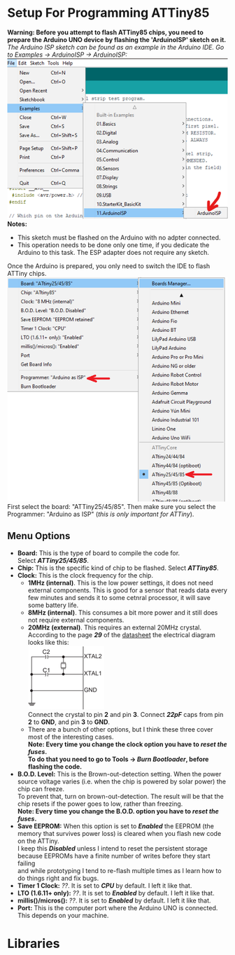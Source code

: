 # Setup For Programming ATTiny85
**Warning: Before you attempt to flash ATTiny85 chips, you need to prepare the Arduino UNO device by flashing the 'ArduinoISP' sketch on it.**  
*The Arduino ISP sketch can be found as an example in the Arduino IDE. Go to Examples -> ArduinoISP -> ArduinoISP:*  
![](https://github.com/RazMake/ArduinoUNOMultiProgrammer/blob/master/Screenshots/ArduinoISPSketch.png)  
**Notes:**
- This sketch must be flashed on the Arduino with no adpter connected.
- This operation needs to be done only one time, if you dedicate the Arduino to this task. The ESP adapter does not require any sketch.  

Once the Arduino is prepared, you only need to switch the IDE to flash ATTiny chips.  
![](https://github.com/RazMake/ArduinoUNOMultiProgrammer/blob/master/Screenshots/SelectATTinyBoard.png)  
First select the board: "ATTiny25/45/85". 
Then make sure you select the Programmer: "Arduino as ISP" (*this is only important for ATTiny*).  

## Menu Options
- **Board:** This is the type of board to compile the code for.  
  Select ***ATTiny25/45/85***.
- **Chip:** This is the specific kind of chip to be flashed.
  Select ***ATTiny85***.
- **Clock:** This is the clock frequency for the chip.
	- **1MHz (internal)**. This is the low power settings, it does not need external components.
	  This is good for a sensor that reads data every few minutes and sends it to some cetnral processor, it will save some battery life.
	- **8MHz (internal)**. This consumes a bit more power and it still does not require external components.
	- **20MHz (external)**. This requires an external 20MHz crystal. According to the page ***29*** of the [datasheet](https://ww1.microchip.com/downloads/en/DeviceDoc/Atmel-2586-AVR-8-bit-Microcontroller-ATtiny25-ATtiny45-ATtiny85_Datasheet.pdf)
	the electrical diagram looks like this:  
	![](https://github.com/RazMake/ArduinoUNOMultiProgrammer/blob/master/Screenshots/ATTiny85_ExternalCrystal.png)  
	 Connect the crystal to pin **2** and pin **3**. Connect ***22pF*** caps from pin **2** to **GND**, and pin **3** to **GND**.  
	- There are a bunch of other options, but I think these three cover most of the interesting cases.  
	 **Note: Every time you change the clock option you have to *reset the fuses*.  
	 To do that you need to go to Tools -> *Burn Bootloader*, before flashing the code.**
- **B.O.D. Level:** This is the Brown-out-detection setting. When the power source voltage varies (i.e. when the chip is powered by solar power) the chip can freeze.  
  To prevent that, turn on brown-out-detection. The result will be that the chip resets if the power goes to low, rather than freezing.  
  **Note: Every time you change the B.O.D. option you have to *reset the fuses*.**  
- **Save EEPROM:** When this option is set to ***Enabled*** the EEPROM (the memory that survives power loss) is cleared when you flash new code on the ATTiny.  
  I keep this ***Disabled*** unless I intend to reset the persistent storage because EEPROMs have a finite number of writes before they start failing  
  and while prototyping I tend to re-flash multiple times as I learn how to do things right and fix bugs.
- **Timer 1 Clock:** *??*. It is set to ***CPU*** by default. I left it like that.
- **LTO (1.6.11+ only):** *??*. It is set to ***Enabled*** by default. I left it like that.
- **millis()/micros():** *??*. It is set to ***Enabled*** by default. I left it like that.
- **Port:** This is the computer port where the Arduino UNO is connected. This depends on your machine.

# Libraries